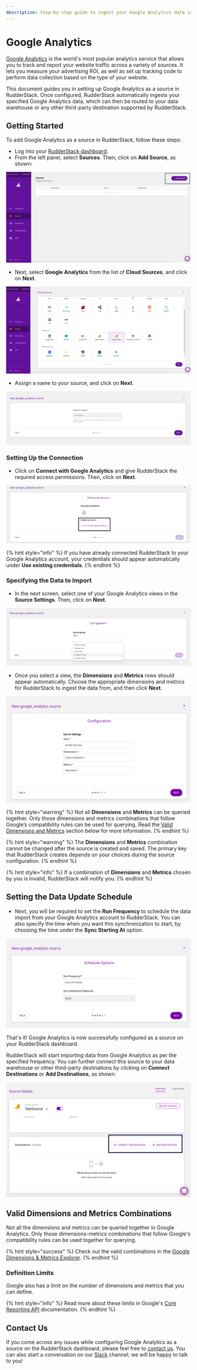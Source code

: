 ```yaml
---
description: Step-by-step guide to ingest your Google Analytics data into RudderStack
---
```


# Google Analytics

[Google Analytics](https://analytics.google.com/analytics/web/#/) is the world's most popular analytics service that allows you to track and report your website traffic across a variety of sources. It lets you measure your advertising ROI, as well as set up tracking code to perform data collection based on the type of your website.

This document guides you in setting up Google Analytics as a source in RudderStack. Once configured, RudderStack automatically ingests your specified Google Analytics data, which can then be routed to your data warehouse or any other third-party destination supported by RudderStack.

## Getting Started

To add Google Analytics as a source in RudderStack, follow these steps:

* Log into your [RudderStack dashboard](https://app.rudderlabs.com/signup?type=freetrial).
* From the left panel, select **Sources**. Then, click on **Add Source**, as shown:

![](../.gitbook/assets/image%20%2897%29%20%281%29.png)

* Next, select **Google Analytics** from the list of **Cloud Sources**, and click on **Next**.

![](../.gitbook/assets/2.png)

* Assign a name to your source, and click on **Next**.

![](../.gitbook/assets/3%20%287%29.png)

### Setting Up the Connection

* Click on **Connect with Google Analytics** and give RudderStack the required access permissions. Then, click on **Next**.

![](../.gitbook/assets/4%20%285%29.png)

{% hint style="info" %}
If you have already connected RudderStack to your Google Analytics account, your credentials should appear automatically under **Use existing credentials**.
{% endhint %}

### Specifying the Data to Import

* In the next screen, select one of your Google Analytics views in the **Source Settings**. Then, click on **Next**.

![](../.gitbook/assets/5%20%283%29.png)

* Once you select a view, the **Dimensions** and **Metrics** rows should appear automatically. Choose the appropriate dimensions and metrics for RudderStack to ingest the data from, and then click **Next**.

![](../.gitbook/assets/screen-shot-2020-12-15-at-4.07.31-pm.png)

{% hint style="warning" %}
Not all **Dimensions** and **Metrics** can be queried together. Only those dimensions and metrics combinations that follow Google’s compatibility rules can be used for querying. Read the [Valid Dimensions and Metrics](https://docs.rudderstack.com/sources/google-analytics#valid-dimensions-and-metrics-combinations) section below for more information.
{% endhint %}

{% hint style="warning" %}
The **Dimensions** and **Metrics** combination cannot be changed after the source is created and saved. The primary key that RudderStack creates depends on your choices during the source configuration.
{% endhint %}

{% hint style="info" %}
If a combination of **Dimensions** and **Metrics** chosen by you is invalid, RudderStack will notify you.
{% endhint %}

## Setting the Data Update Schedule

* Next, you will be required to set the **Run Frequency** to schedule the data import from your Google Analytics account to RudderStack. You can also specify the time when you want this synchronization to start, by choosing the time under the **Sync Starting At** option.

![](../.gitbook/assets/screen-shot-2020-12-15-at-4.24.10-pm.png)

That's it! Google Analytics is now successfully configured as a source on your RudderStack dashboard. 

RudderStack will start importing data from Google Analytics as per the specified frequency. You can further connect this source to your data warehouse or other third-party destinations by clicking on **Connect Destinations** or **Add Destinations**, as shown:

![](../.gitbook/assets/screen-shot-2020-12-15-at-4.26.30-pm.png)

## Valid Dimensions and Metrics Combinations

Not all the dimensions and metrics can be queried together in Google Analytics. Only those dimensions-metrics combinations that follow Google's compatibility rules can be used together for querying. 

{% hint style="success" %}
Check out the valid combinations in the [Google Dimensions & Metrics Explorer](https://ga-dev-tools.appspot.com/dimensions-metrics-explorer/).
{% endhint %}

### Definition Limits

Google also has a limit on the number of dimensions and metrics that you can define.

{% hint style="info" %}
Read more about these limits in Google's [Core Reporting API](https://developers.google.com/analytics/devguides/reporting/core/v3/reference#metrics) documentation.
{% endhint %}

## Contact Us

If you come across any issues while configuring Google Analytics as a source on the RudderStack dashboard, please feel free to [contact us](mailto:%20contact@rudderstack.com). You can also start a conversation on our [Slack](https://resources.rudderstack.com/join-rudderstack-slack) channel; we will be happy to talk to you!

